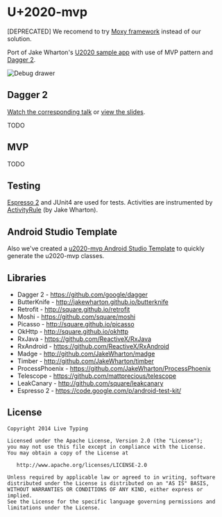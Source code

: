 U+2020-mvp
======

[DEPRECATED] We recomend to try [Moxy framework](https://github.com/Arello-Mobile/Moxy) instead of our solution. 

Port of Jake Wharton's [U2020 sample app][u2020] with use of MVP pattern and [Dagger 2][dagger2].

![Debug drawer](u2020-mvp.gif)

Dagger 2
-------
[Watch the corresponding talk][parleys] or [view the slides][slides].

TODO



MVP
-------
TODO



Testing
-------
[Espresso 2][espresso2] and JUnit4 are used for tests. Activities are instrumented by [ActivityRule][activityrule] (by Jake Wharton).



Android Studio Template
-----------------------
Also we've created a [u2020-mvp Android Studio Template][u2020-mvp-template]
to quickly generate the u2020-mvp classes.


Libraries
-------
 * Dagger 2 - https://github.com/google/dagger
 * ButterKnife - http://jakewharton.github.io/butterknife
 * Retrofit - http://square.github.io/retrofit
 * Moshi - https://github.com/square/moshi
 * Picasso - http://square.github.io/picasso
 * OkHttp - http://square.github.io/okhttp
 * RxJava - https://github.com/ReactiveX/RxJava
 * RxAndroid - https://github.com/ReactiveX/RxAndroid
 * Madge - http://github.com/JakeWharton/madge
 * Timber - http://github.com/JakeWharton/timber
 * ProcessPhoenix - https://github.com/JakeWharton/ProcessPhoenix
 * Telescope - https://github.com/mattprecious/telescope
 * LeakCanary - http://github.com/square/leakcanary
 * Espresso 2 - https://code.google.com/p/android-test-kit/



License
-------

    Copyright 2014 Live Typing

    Licensed under the Apache License, Version 2.0 (the "License");
    you may not use this file except in compliance with the License.
    You may obtain a copy of the License at

       http://www.apache.org/licenses/LICENSE-2.0

    Unless required by applicable law or agreed to in writing, software
    distributed under the License is distributed on an "AS IS" BASIS,
    WITHOUT WARRANTIES OR CONDITIONS OF ANY KIND, either express or implied.
    See the License for the specific language governing permissions and
    limitations under the License.

[u2020]: https://github.com/JakeWharton/u2020
[dagger2]: https://github.com/google/dagger
[espresso2]: https://code.google.com/p/android-test-kit/wiki/EspressoSetupInstructions
[activityrule]: https://gist.github.com/JakeWharton/1c2f2cadab2ddd97f9fb
[parleys]: https://parleys.com/play/5471cdd1e4b065ebcfa1d557/
[slides]: https://speakerdeck.com/jakewharton/dependency-injection-with-dagger-2-devoxx-2014
[u2020-mvp-template]: https://github.com/LiveTyping/u2020-mvp-android-studio-template
